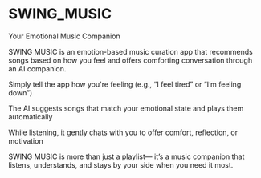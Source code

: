 # SWING_MUSIC
Your Emotional Music Companion

SWING MUSIC is an emotion-based music curation app that recommends songs based on how you feel and offers comforting conversation through an AI companion.

Simply tell the app how you're feeling (e.g., “I feel tired” or “I’m feeling down”)

The AI suggests songs that match your emotional state and plays them automatically

While listening, it gently chats with you to offer comfort, reflection, or motivation

SWING MUSIC is more than just a playlist—
it’s a music companion that listens, understands, and stays by your side when you need it most. 
